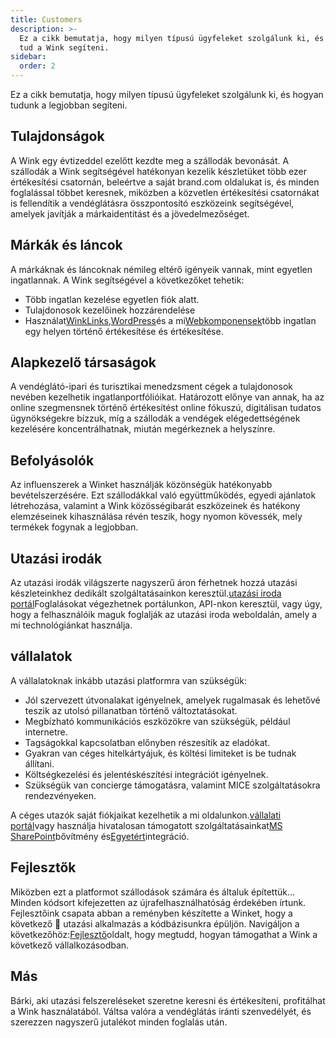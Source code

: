 ```yaml
---
title: Customers
description: >-
  Ez a cikk bemutatja, hogy milyen típusú ügyfeleket szolgálunk ki, és hogyan
  tud a Wink segíteni.
sidebar:
  order: 2
---
```

Ez a cikk bemutatja, hogy milyen típusú ügyfeleket szolgálunk ki, és hogyan tudunk a legjobban segíteni.

## Tulajdonságok

A Wink egy évtizeddel ezelőtt kezdte meg a szállodák bevonását. A szállodák a Wink segítségével hatékonyan kezelik készletüket több ezer értékesítési csatornán, beleértve a saját brand.com oldalukat is, és minden foglalással többet keresnek, miközben a közvetlen értékesítési csatornákat is fellendítik a vendéglátásra összpontosító eszközeink segítségével, amelyek javítják a márkaidentitást és a jövedelmezőséget.

## Márkák és láncok

A márkáknak és láncoknak némileg eltérő igényeik vannak, mint egyetlen ingatlannak. A Wink segítségével a következőket tehetik:

* Több ingatlan kezelése egyetlen fiók alatt.
* Tulajdonosok kezelőinek hozzárendelése
* Használat[WinkLinks](/link-manager/wink-links),[WordPress](/developers/wordpress)és a mi[Webkomponensek](/developers/web-components)több ingatlan egy helyen történő értékesítése és értékesítése.

## Alapkezelő társaságok

A vendéglátó-ipari és turisztikai menedzsment cégek a tulajdonosok nevében kezelhetik ingatlanportfólióikat. Határozott előnye van annak, ha az online szegmensnek történő értékesítést online fókuszú, digitálisan tudatos ügynökségekre bízzuk, míg a szállodák a vendégek elégedettségének kezelésére koncentrálhatnak, miután megérkeznek a helyszínre.

## Befolyásolók

Az influenszerek a Winket használják közönségük hatékonyabb bevételszerzésére. Ezt szállodákkal való együttműködés, egyedi ajánlatok létrehozása, valamint a Wink közösségibarát eszközeinek és hatékony elemzéseinek kihasználása révén teszik, hogy nyomon kövessék, mely termékek fogynak a legjobban.

## Utazási irodák

Az utazási irodák világszerte nagyszerű áron férhetnek hozzá utazási készleteinkhez dedikált szolgáltatásainkon keresztül.[utazási iroda portál](https://agent.wink.travel)Foglalásokat végezhetnek portálunkon, API-nkon keresztül, vagy úgy, hogy a felhasználóik maguk foglalják az utazási iroda weboldalán, amely a mi technológiánkat használja.

## vállalatok

A vállalatoknak inkább utazási platformra van szükségük:

* Jól szervezett útvonalakat igényelnek, amelyek rugalmasak és lehetővé teszik az utolsó pillanatban történő változtatásokat.
* Megbízható kommunikációs eszközökre van szükségük, például internetre.
* Tagságokkal kapcsolatban előnyben részesítik az eladókat.
* Gyakran van céges hitelkártyájuk, és költési limiteket is be tudnak állítani.
* Költségkezelési és jelentéskészítési integrációt igényelnek.
* Szükségük van concierge támogatásra, valamint MICE szolgáltatásokra rendezvényeken.

A céges utazók saját fiókjaikat kezelhetik a mi oldalunkon.[vállalati portál](/corporate/what-is-group)vagy használja hivatalosan támogatott szolgáltatásainkat[MS SharePoint](https://www.microsoft.com/en-us/microsoft-365/sharepoint/collaboration)bővítmény és[Egyetért](https://www.concur.com/)integráció.

## Fejlesztők

Miközben ezt a platformot szállodások számára és általuk építettük... Minden kódsort kifejezetten az újrafelhasználhatóság érdekében írtunk. Fejlesztőink csapata abban a reményben készítette a Winket, hogy a következő 🦄 utazási alkalmazás a kódbázisunkra épüljön. Navigáljon a következőhöz:[Fejlesztő](/developers/build-on-wink)oldalt, hogy megtudd, hogyan támogathat a Wink a következő vállalkozásodban.

## Más

Bárki, aki utazási felszereléseket szeretne keresni és értékesíteni, profitálhat a Wink használatából. Váltsa valóra a vendéglátás iránti szenvedélyét, és szerezzen nagyszerű jutalékot minden foglalás után.

